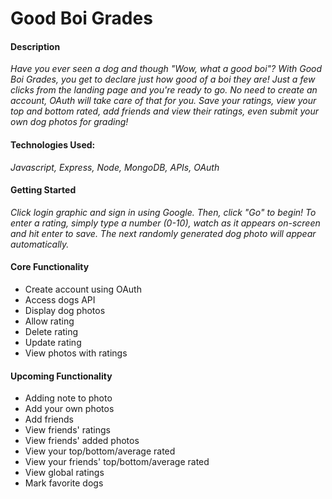 # Good Boi Grades
#### Description
*Have you ever seen a dog and though "Wow, what a good boi"? With Good Boi Grades, you get to declare just how good of a boi they are! Just a few clicks from the landing page and you're ready to go. No need to create an account, OAuth will take care of that for you. Save your ratings, view your top and bottom rated, add friends and view their ratings, even submit your own dog photos for grading!*

<!-- ![Nonogram Screenshot](images/nonogram-screenshot.png "Nonogram Screenshot") -->

<!-- ### [Open App](https://josephcoburn.github.io/nonogram-game/) -->

#### Technologies Used:
*Javascript, Express, Node, MongoDB, APIs, OAuth*

#### Getting Started

*Click login graphic and sign in using Google. Then, click "Go" to begin! To enter a rating, simply type a number (0-10), watch as it appears on-screen and hit enter to save. The next randomly generated dog photo will appear automatically.* 


#### Core Functionality
- Create account using OAuth
- Access dogs API
- Display dog photos
- Allow rating
- Delete rating
- Update rating
- View photos with ratings

#### Upcoming Functionality
- Adding note to photo
- Add your own photos
- Add friends
- View friends' ratings
- View friends' added photos
- View your top/bottom/average rated
- View your friends' top/bottom/average rated
- View global ratings
- Mark favorite dogs